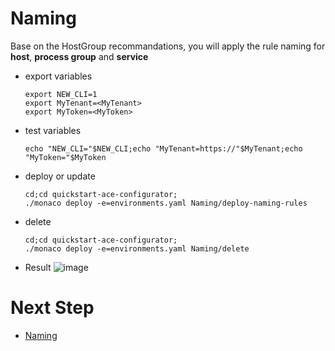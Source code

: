 # Naming 

Base on the HostGroup recommandations, you will apply the rule naming for **host**, **process group** and **service**

- export variables

      export NEW_CLI=1
      export MyTenant=<MyTenant>
      export MyToken=<MyToken>
      
- test variables

      echo "NEW_CLI="$NEW_CLI;echo "MyTenant=https://"$MyTenant;echo "MyToken="$MyToken
     
- deploy or update

      cd;cd quickstart-ace-configurator;
      ./monaco deploy -e=environments.yaml Naming/deploy-naming-rules
      
- delete

      cd;cd quickstart-ace-configurator;
      ./monaco deploy -e=environments.yaml Naming/delete


- Result
![image](https://user-images.githubusercontent.com/40337213/121803578-a0a4e100-cc42-11eb-85e5-319253a0b63b.png)


# Next Step

- [Naming](/Naming)

